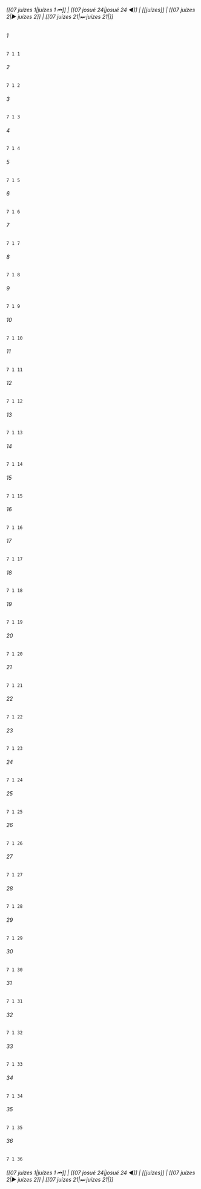 
###### [[07 juízes 1|juízes 1 ⏮]] | [[07 josué 24|josué 24 ◀]] | [[juízes]] | [[07 juízes 2|▶ juízes 2]] | [[07 juízes 21|⏭ juízes 21|]]

###### 1
``` verse
7 1 1 
```
###### 2
``` verse
7 1 2 
```
###### 3
``` verse
7 1 3 
```
###### 4
``` verse
7 1 4 
```
###### 5
``` verse
7 1 5 
```
###### 6
``` verse
7 1 6 
```
###### 7
``` verse
7 1 7 
```
###### 8
``` verse
7 1 8 
```
###### 9
``` verse
7 1 9 
```
###### 10
``` verse
7 1 10 
```
###### 11
``` verse
7 1 11 
```
###### 12
``` verse
7 1 12 
```
###### 13
``` verse
7 1 13 
```
###### 14
``` verse
7 1 14 
```
###### 15
``` verse
7 1 15 
```
###### 16
``` verse
7 1 16 
```
###### 17
``` verse
7 1 17 
```
###### 18
``` verse
7 1 18 
```
###### 19
``` verse
7 1 19 
```
###### 20
``` verse
7 1 20 
```
###### 21
``` verse
7 1 21 
```
###### 22
``` verse
7 1 22 
```
###### 23
``` verse
7 1 23 
```
###### 24
``` verse
7 1 24 
```
###### 25
``` verse
7 1 25 
```
###### 26
``` verse
7 1 26 
```
###### 27
``` verse
7 1 27 
```
###### 28
``` verse
7 1 28 
```
###### 29
``` verse
7 1 29 
```
###### 30
``` verse
7 1 30 
```
###### 31
``` verse
7 1 31 
```
###### 32
``` verse
7 1 32 
```
###### 33
``` verse
7 1 33 
```
###### 34
``` verse
7 1 34 
```
###### 35
``` verse
7 1 35 
```
###### 36
``` verse
7 1 36 
```

###### [[07 juízes 1|juízes 1 ⏮]] | [[07 josué 24|josué 24 ◀]] | [[juízes]] | [[07 juízes 2|▶ juízes 2]] | [[07 juízes 21|⏭ juízes 21|]]

